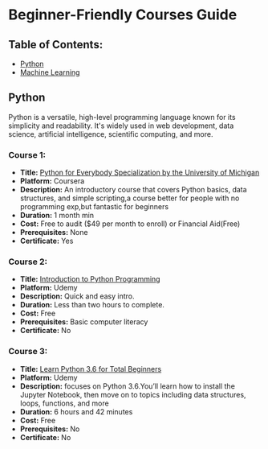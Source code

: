 # Beginner-Friendly  Courses Guide

## Table of Contents:
- [Python](#python)
- [Machine Learning](#machinelearning)

## Python

Python is a versatile, high-level programming language known for its simplicity and readability. It's widely used in web development, data science, artificial intelligence, scientific computing, and more.

### Course 1:
- **Title:** [Python for Everybody Specialization by the University of Michigan](https://www.coursera.org/specializations/python)  
- **Platform:** Coursera  
- **Description:** An introductory course that covers Python basics, data structures, and simple scripting,a course better for people with no programming exp,but fantastic for beginners  
- **Duration:** 1 month min
- **Cost:** Free to audit ($49 per month to enroll) or Financial Aid(Free)
- **Prerequisites:** None
- **Certificate:** Yes

### Course 2:
- **Title:** [Introduction to Python Programming](https://www.udemy.com/course/pythonforbeginnersintro/)
- **Platform:** Udemy
- **Description:** Quick and easy intro.
- **Duration:** Less than two hours to complete.
- **Cost:** Free
- **Prerequisites:** Basic computer literacy
- **Certificate:** No

### Course 3:
- **Title:** [Learn Python 3.6 for Total Beginners](https://www.udemy.com/course/python-3-for-total-beginners/)  
- **Platform:** Udemy
- **Description:** focuses on Python 3.6.You’ll learn how to install the Jupyter Notebook, then move on to topics including data structures, loops, functions, and more 
- **Duration:** 6 hours and 42 minutes  
- **Cost:** Free  
- **Prerequisites:** No
- **Certificate:** No
